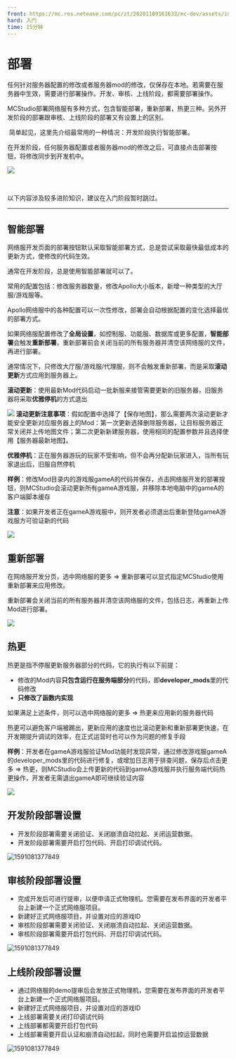 ```yaml
---
front: https://mc.res.netease.com/pc/zt/20201109161633/mc-dev/assets/img/bushujieshao.32a5d8c3.png
hard: 入门
time: 15分钟
---
```


# 部署

​		任何针对服务器配置的修改或者服务器mod的修改，仅保存在本地。若需要在服务器中生效，需要进行部署操作。开发、审核、上线阶段，都需要部署操作。

​		MCStudio部署网络服有多种方式，包含智能部署，重新部署，热更三种。另外开发阶段的部署跟审核、上线阶段的部署又有设置上的区别。

​		简单起见，这里先介绍最常用的一种情况：开发阶段执行智能部署。

​		在开发阶段，任何服务器配置或者服务器mod的修改之后，可直接点击部署按钮，将修改同步到开发机中。

![](./images/bushujieshao.png)

​

以下内容涉及较多进阶知识，建议在入门阶段暂时跳过。

------



## 智能部署

网络服开发页面的部署按钮默认采取智能部署方式，总是尝试采取最快最低成本的更新方式，使修改的代码生效。

通常在开发阶段，总是使用智能部署就可以了。

常用的配置包括：修改服务器数量，修改Apollo大小版本，新增一种类型的大厅服/游戏服等。

Apollo网络服中的各种配置可以一次性修改，部署会自动根据配置的变化选择最优的部署方式。

如果网络服配置修改了**全局设置**，如控制服、功能服、数据库或更多配置，**智能部署**会触发**重新部署**，重新部署前会关闭当前的所有服务器并清空该网络服的文件，再进行部署。

通常情况下，只修改大厅服/游戏服/代理服，则不会触发重新部署，而是采取**滚动更新**方式应用到服务器上。

**滚动更新**：使用最新Mod代码启动一批新服来接管需要更新的旧服务器，旧服务器将采取**优雅停机**的方式退出

![](./images/gundonggengxin.png)
**滚动更新注意事项**：假如配置中选择了【保存地图】，那么需要两次滚动更新才能安全更新对应服务器上的Mod：第一次更新选择删除服务器，让目标服务器正常关闭并上传地图文件；第二次更新新建服务器，使用相同的配置参数并且选择使用【服务器最新地图】。

**优雅停机**：正在服务器游玩的玩家不受影响，但不会再分配新玩家进入，当所有玩家退出后，旧服自然停机



**样例**：修改Mod目录内的游戏服gameA的代码并保存，点击网络服开发的部署按钮，则MCStudio会滚动更新所有gameA游戏服，并移除本地电脑中的gameA的客户端脚本缓存

**注意**：如果开发者正在gameA游戏服中，则开发者必须退出后重新登陆gameA游戏服方可验证新的代码

![](./images/bushujieshao.png)



## 重新部署

在网络服开发分页，选中网络服的更多 => 重新部署可以显式指定MCStudio使用重新部署来应用修改。

重新部署会关闭当前的所有服务器并清空该网络服的文件，包括日志，再重新上传Mod进行部署。

![](./images/chongxinbushu.png)



## 热更

热更是指不停服更新服务器部分的代码，它的执行有以下前提：

- 修改的Mod内容**只包含运行在服务端部分**的代码，即**developer_mods**里的代码修改
- **只修改了函数内实现**

如果满足上述条件，则可以选中网络服的更多 => 热更来应用新的服务器代码

热更可以避免客户端被踢出，更新应用的速度也比滚动更新和重新部署更快速，在开发期提升调试的效率，在正式运营时也可以作为问题的修复手段

**样例**：开发者在gameA游戏服验证Mod功能时发现异常，通过修改游戏服gameA的developer_mods里的代码进行修复，或增加日志用于排查问题，保存后点击更多 => 热更，则MCStudio会上传更新的代码到gameA游戏服并执行服务端代码热更操作，开发者无需退出gameA即可继续验证内容

![](./images/hotfix.png)



## 开发阶段部署设置

- 开发阶段部署需要关闭验证、关闭崩溃自动拉起、关闭运营数据。
- 开发阶段部署需要开启打包代码、开启打印调试代码。

![1591081377849](./images/kaifabushu.png)





## 审核阶段部署设置

- 完成开发后可进行提审，以便申请正式物理机。您需要在发布界面的开发者平台上新建一个正式网络服项目。
- 新建好正式网络服项目，并设置对应的游戏ID
- 审核阶段部署需要关闭验证、关闭崩溃自动拉起、关闭运营数据。
- 审核阶段部署需要开启打包代码、开启打印调试代码。

![1591081377849](./images/shenhebushu.png)



## 上线阶段部署设置

- 通过网络服的demo提审后会发放正式物理机，您需要在发布界面的开发者平台上新建一个正式网络服项目。
- 新建好正式网络服项目，并设置对应的游戏ID
- 上线部署需要关闭打印调试代码
- 上线部署都需要开启打包代码
- 上线部署需要开启认证和崩溃自动拉起，同时也需要开启监控运营数据

![1591081377849](./images/shangxianbushu.png)
